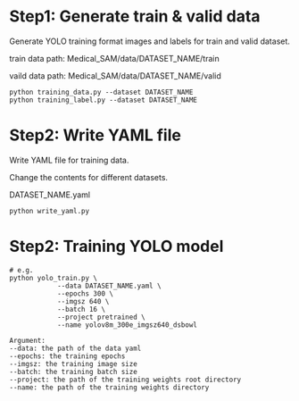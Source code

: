 # Step1: Generate train & valid data
Generate YOLO training format images and labels  for train and valid dataset.

train data path: Medical_SAM/data/DATASET_NAME/train

vaild data path: Medical_SAM/data/DATASET_NAME/valid

```
python training_data.py --dataset DATASET_NAME
python training_label.py --dataset DATASET_NAME
```

# Step2: Write YAML file
Write YAML file for training data.

Change the contents for different datasets.

DATASET_NAME.yaml

```
python write_yaml.py
```

# Step2: Training YOLO model

```
# e.g.
python yolo_train.py \
			--data DATASET_NAME.yaml \
			--epochs 300 \
			--imgsz 640 \
			--batch 16 \
			--project pretrained \
			--name yolov8m_300e_imgsz640_dsbowl
			
Argument:
--data: the path of the data yaml
--epochs: the training epochs
--imgsz: the training image size
--batch: the training batch size
--project: the path of the training weights root directory
--name: the path of the training weights directory
```

